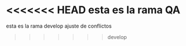 <<<<<<< HEAD
esta es la rama QA
=======
esta es la rama develop
ajuste de conflictos
>>>>>>> develop
